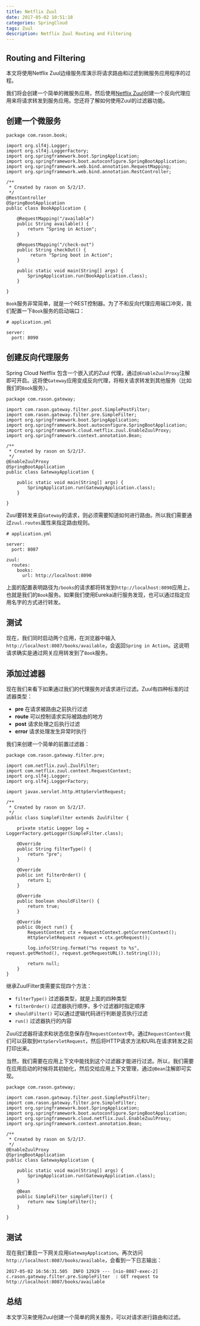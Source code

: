 ```yaml
---
title: Netflix Zuul
date: 2017-05-02 10:51:18
categories: SpringCloud
tags: Zuul
description: Netflix Zuul Routing and Filtering
---
```


## Routing and Filtering

本文将使用Netflix Zuul边缘服务库演示将请求路由和过滤到微服务应用程序的过程。

我们将会创建一个简单的微服务应用，然后使用[Netflix Zuul](https://github.com/spring-cloud/spring-cloud-netflix)创建一个反向代理应用来将请求转发到服务应用。您还将了解如何使用Zuul的过滤器功能。

## 创建一个微服务

```
package com.rason.book;

import org.slf4j.Logger;
import org.slf4j.LoggerFactory;
import org.springframework.boot.SpringApplication;
import org.springframework.boot.autoconfigure.SpringBootApplication;
import org.springframework.web.bind.annotation.RequestMapping;
import org.springframework.web.bind.annotation.RestController;

/**
 * Created by rason on 5/2/17.
 */
@RestController
@SpringBootApplication
public class BookApplication {

    @RequestMapping("/available")
    public String available() {
        return "Spring in Action";
    }

    @RequestMapping("/check-out")
    public String checkOut() {
         return "Spring boot in Action";
    }

    public static void main(String[] args) {
        SpringApplication.run(BookApplication.class);
    }

}

```

`Book`服务非常简单，就是一个REST控制器。为了不和反向代理应用端口冲突，我们配置一下`Book`服务的启动端口：

```
# application.yml

server:
  port: 8090
```

## 创建反向代理服务

Spring Cloud Netflix 包含一个嵌入式的Zuul 代理，通过`@EnableZuulProxy`注解即可开启。这将使`Gateway`应用变成反向代理，将相关请求转发到其他服务（比如我们的`Book`服务）。

<!-- more -->

```
package com.rason.gateway;

import com.rason.gateway.filter.post.SimplePostFilter;
import com.rason.gateway.filter.pre.SimpleFilter;
import org.springframework.boot.SpringApplication;
import org.springframework.boot.autoconfigure.SpringBootApplication;
import org.springframework.cloud.netflix.zuul.EnableZuulProxy;
import org.springframework.context.annotation.Bean;

/**
 * Created by rason on 5/2/17.
 */
@EnableZuulProxy
@SpringBootApplication
public class GatewayApplication {

    public static void main(String[] args) {
        SpringApplication.run(GatewayApplication.class);
    }

}

```

Zuul要转发来自`Gateway`的请求，则必须需要知道如何进行路由。所以我们需要通过`zuul.routes`属性来指定路由规则。

```
# application.yml

server:
  port: 8087

zuul:
  routes:
    books:
      url: http://localhost:8090
```

上面的配置表明路径为`/books`的请求都将转发到`http://localhost:8090`应用上，也就是我们的`Book`服务。如果我们使用Eureka进行服务发现，也可以通过指定应用名字的方式进行转发。

## 测试

现在，我们同时启动两个应用，在浏览器中输入`http://localhost:8087/books/available`，会返回`Spring in Action`。这说明请求确实是通过网关应用转发到了`Book`服务。

## 添加过滤器

现在我们来看下如果通过我们的代理服务对请求进行过滤。Zuul有四种标准的过滤器类型：

- **pre** 在请求被路由之前执行过滤
- **route** 可以控制请求实际被路由的地方
- **post** 请求处理之后执行过滤
- **error** 请求处理发生异常时执行

我们来创建一个简单的前置过滤器：

```
package com.rason.gateway.filter.pre;

import com.netflix.zuul.ZuulFilter;
import com.netflix.zuul.context.RequestContext;
import org.slf4j.Logger;
import org.slf4j.LoggerFactory;

import javax.servlet.http.HttpServletRequest;

/**
 * Created by rason on 5/2/17.
 */
public class SimpleFilter extends ZuulFilter {

    private static Logger log = LoggerFactory.getLogger(SimpleFilter.class);

    @Override
    public String filterType() {
        return "pre";
    }

    @Override
    public int filterOrder() {
        return 1;
    }

    @Override
    public boolean shouldFilter() {
        return true;
    }

    @Override
    public Object run() {
        RequestContext ctx = RequestContext.getCurrentContext();
        HttpServletRequest request = ctx.getRequest();

        log.info(String.format("%s request to %s", request.getMethod(), request.getRequestURL().toString()));

        return null;
    }
}

```

继承ZuulFilter类需要实现四个方法：

- `filterType()` 过滤器类型，就是上面的四种类型
- `filterOrder()` 过滤器执行顺序，多个过滤器时指定顺序
- `shouldFilter()` 可以通过逻辑代码进行判断是否执行过滤
- `run()` 过滤器执行的内容

Zuul过滤器将请求和状态信息保存在`RequestContext`中。通过`RequestContext`我们可以获取到`HttpServletRequest`，然后将HTTP请求方法和URL在请求转发之前打印出来。

当然，我们需要在应用上下文中能找到这个过滤器才能进行过滤。所以，我们需要在应用启动的时候将其初始化，然后交给应用上下文管理，通过`@Bean`注解即可实现。

```
package com.rason.gateway;

import com.rason.gateway.filter.post.SimplePostFilter;
import com.rason.gateway.filter.pre.SimpleFilter;
import org.springframework.boot.SpringApplication;
import org.springframework.boot.autoconfigure.SpringBootApplication;
import org.springframework.cloud.netflix.zuul.EnableZuulProxy;
import org.springframework.context.annotation.Bean;

/**
 * Created by rason on 5/2/17.
 */
@EnableZuulProxy
@SpringBootApplication
public class GatewayApplication {

    public static void main(String[] args) {
        SpringApplication.run(GatewayApplication.class);
    }

    @Bean
    public SimpleFilter simpleFilter() {
        return new SimpleFilter();
    }

}

```

## 测试

现在我们重启一下网关应用`GatewayApplication`。再次访问`http://localhost:8087/books/available`，会看到一下日志输出：

```
2017-05-02 16:56:31.505  INFO 12929 --- [nio-8087-exec-2] c.rason.gateway.filter.pre.SimpleFilter  : GET request to http://localhost:8087/books/available
```

## 总结

本文学习来使用Zuul创建一个简单的网关服务，可以对请求进行路由和过滤。
